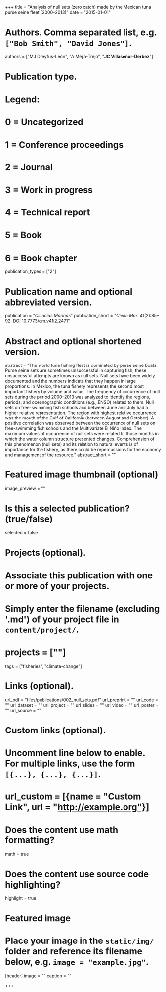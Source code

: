 +++
title = "Analysis of null sets (zero catch) made by the Mexican tuna purse seine fleet (2000–2013)"
date = "2015-01-01"

# Authors. Comma separated list, e.g. `["Bob Smith", "David Jones"]`.
authors = ["MJ Dreyfus-León", "A Mejía-Trejo", "**JC Villaseñor-Derbez**"]

# Publication type.
# Legend:
# 0 = Uncategorized
# 1 = Conference proceedings
# 2 = Journal
# 3 = Work in progress
# 4 = Technical report
# 5 = Book
# 6 = Book chapter
publication_types = ["2"]

# Publication name and optional abbreviated version.
publication = "*Ciencias Marinas*"
publication_short = "*Cienc Mar*. 41(2):85–92. [DOI 10.7773/cm.v41i2.2471](http://dx.doi.org/10.7773/cm.v41i2.2471)"

# Abstract and optional shortened version.
abstract = "The world tuna fishing fleet is dominated by purse seine boats. Purse seine sets are sometimes unsuccessful in capturing fish; these unsuccessful attempts are known as null sets. Null sets have been widely documented and the numbers indicate that they happen in large proportions. In Mexico, the tuna fishery represents the second most important fishery by volume and value. The frequency of occurrence of null sets during the period 2000–2013 was analyzed to identify the regions, periods, and oceanographic conditions (e.g., ENSO) related to them. Null sets on free-swimming fish schools and between June and July had a higher relative representation. The region with highest relative occurrence was the mouth of the Gulf of California (between August and October). A positive correlation was observed between the occurrence of null sets on free-swimming fish schools and the Multivariate El Niño Index. The maximum values of occurrence of null sets were related to those months in which the water column structure presented changes. Comprehension of this phenomenon (null sets) and its relation to natural events is of importance for the fishery, as there could be repercussions for the economy and management of the resource."
abstract_short = ""

# Featured image thumbnail (optional)
image_preview = ""

# Is this a selected publication? (true/false)
selected = false

# Projects (optional).
#   Associate this publication with one or more of your projects.
#   Simply enter the filename (excluding '.md') of your project file in `content/project/`.
# projects = [""]

tags = ["fisheries", "climate-change"]

# Links (optional).
url_pdf = "files/publications/002_null_sets.pdf"
url_preprint = ""
url_code = ""
url_dataset = ""
url_project = ""
url_slides = ""
url_video = ""
url_poster = ""
url_source = ""

# Custom links (optional).
#   Uncomment line below to enable. For multiple links, use the form `[{...}, {...}, {...}]`.
# url_custom = [{name = "Custom Link", url = "http://example.org"}]

# Does the content use math formatting?
math = true

# Does the content use source code highlighting?
highlight = true

# Featured image
# Place your image in the `static/img/` folder and reference its filename below, e.g. `image = "example.jpg"`.
[header]
image = ""
caption = ""

+++